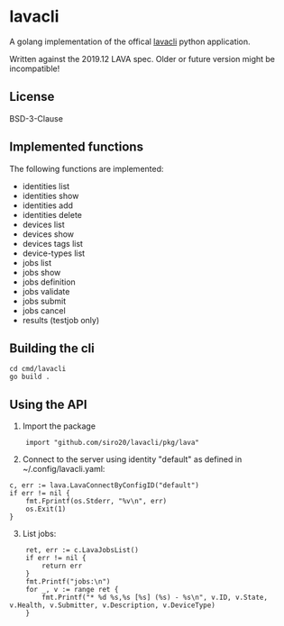 # lavacli

A golang implementation of the offical [lavacli](https://pypi.org/project/lavacli/)
python application.

Written against the 2019.12 LAVA spec. Older or future version might be incompatible!

## License

BSD-3-Clause

## Implemented functions

The following functions are implemented:
* identities list
* identities show
* identities add
* identities delete
* devices list
* devices show
* devices tags list
* device-types list
* jobs list
* jobs show
* jobs definition
* jobs validate
* jobs submit
* jobs cancel
* results (testjob only)

## Building the cli

```
cd cmd/lavacli
go build .
```

## Using the API

1. Import the package
```
	import "github.com/siro20/lavacli/pkg/lava"
```

2. Connect to the server using identity "default" as defined in ~/.config/lavacli.yaml:

```
c, err := lava.LavaConnectByConfigID("default")
if err != nil {
	fmt.Fprintf(os.Stderr, "%v\n", err)
	os.Exit(1)
}
```

3. List jobs:

```
	ret, err := c.LavaJobsList()
	if err != nil {
		return err
	}
	fmt.Printf("jobs:\n")
	for _, v := range ret {
		fmt.Printf("* %d %s,%s [%s] (%s) - %s\n", v.ID, v.State, v.Health, v.Submitter, v.Description, v.DeviceType)
	}
```
